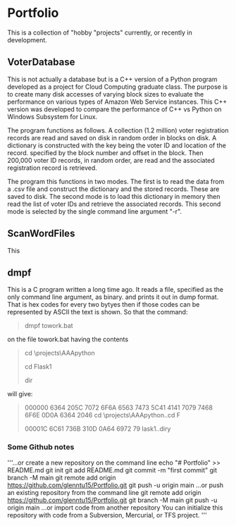 # Portfolio 
This is a collection of "hobby "projects" currently, or recently in development. 

## VoterDatabase
This is not actually a database but is a C++ version of a Python program developed as a project for Cloud Computing graduate class. The purpose is to create many disk accesses of varying block sizes 
to evaluate the performance on various types of Amazon Web Service instances. This C++ version was developed to compare the performance of C++ vs Python on Windows Subsystem for Linux. 

The program functions as follows.  A collection (1.2 million) voter registration records are read and saved on disk in random order in blocks on disk. A dictionary is constructed with the key being the voter ID and location of the record.
specified by the block number and offset in the block. Then 200,000 voter ID records, in random order, are read and the associated registration record is retrieved. 

The program this functions in two modes. The first is to read the data from a .csv file and construct the dictionary and the stored records. These are saved to disk.  The second mode is to load this dictionary in memory then read the list of voter IDs and retrieve the associated records. This second mode is selected by the single command line argument "-r".

## ScanWordFiles
This 
## dmpf
This is a C program written a long time ago.  It reads a file, specified as the only command line argument, as binary. and prints it out in dump format. 
That is hex codes for every two bytyes then if those codes can be represented by ASCII the text is shown. So that the command:
> dmpf towork.bat

on the file towork.bat having the contents
> cd \projects\AAApython
>
> cd Flask1
> 
> dir

will give: 
> 000000   6364 205C 7072 6F6A 6563 7473 5C41 4141 7079 7468 6F6E 0D0A 6364 2046        cd \projects\AAApython..cd F
> 
> 00001C   6C61 736B 310D 0A64 6972 79                                                  lask1..diry


### Some Github notes
'''…or create a new repository on the command line
echo "# Portfolio" >> README.md
git init
git add README.md
git commit -m "first commit"
git branch -M main
git remote add origin https://github.com/glenntu15/Portfolio.git
git push -u origin main
…or push an existing repository from the command line
git remote add origin https://github.com/glenntu15/Portfolio.git
git branch -M main
git push -u origin main
…or import code from another repository
You can initialize this repository with code from a Subversion, Mercurial, or TFS project.
'''
